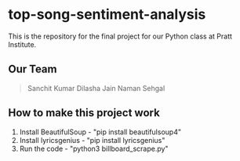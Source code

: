 # top-song-sentiment-analysis
This is the repository for the final project for our Python class at Pratt Institute. 

Our Team
--------
> Sanchit Kumar
> Dilasha Jain
> Naman Sehgal

How to make this project work
-----------------------------
1. Install BeautifulSoup -
   "pip install beautifulsoup4"
2. Install lyricsgenius - 
   "pip install lyricsgenius"
3. Run the code - 
   "python3 billboard_scrape.py"
